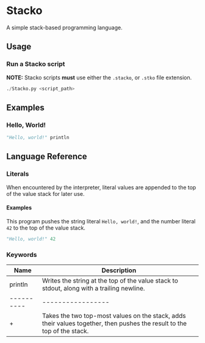 # Stacko

A simple stack-based programming language.

## Usage

### Run a Stacko script

**NOTE:** Stacko scripts **must** use either the `.stacko`, or `.stko` file extension.

```py
./Stacko.py <script_path>
```

## Examples

### Hello, World!

```py
"Hello, world!" println
```

## Language Reference

### Literals

When encountered by the interpreter, literal values are appended to the top of the value stack for
later use.

#### Examples

This program pushes the string literal `Hello, world!`, and the number literal `42` to the top of the value stack.

```py
"Hello, world!" 42
```

### Keywords

|   Name   |   Description   |
|----------|-----------------|
| println  | Writes the string at the top of the value stack to stdout, along with a trailing newline. |
|----------|-----------------|
|    +     | Takes the two top-most values on the stack, adds their values together, then pushes the result to the top of the stack. |
